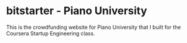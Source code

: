 bitstarter - Piano University
==========

This is the crowdfunding website for Piano University that I built for the Coursera Startup Engineering class.
